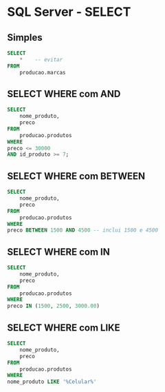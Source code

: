 # SQL Server - SELECT

## Simples

~~~sql
SELECT 
    *    -- evitar
FROM 
    producao.marcas
~~~

## SELECT WHERE com AND

~~~sql
SELECT 
    nome_produto, 
    preco
FROM 
    producao.produtos
WHERE 
preco <= 30000
AND id_produto >= 7;
~~~

## SELECT WHERE com BETWEEN

~~~sql
SELECT 
    nome_produto, 
    preco
FROM 
    producao.produtos
WHERE 
preco BETWEEN 1500 AND 4500 -- inclui 1500 e 4500
~~~

## SELECT WHERE com IN

~~~sql
SELECT 
    nome_produto, 
    preco
FROM 
    producao.produtos
WHERE 
preco IN (1500, 2500, 3000.00)
~~~

## SELECT WHERE com LIKE

~~~sql
SELECT 
    nome_produto, 
    preco
FROM 
    producao.produtos
WHERE 
nome_produto LIKE '%Celular%'
~~~    
